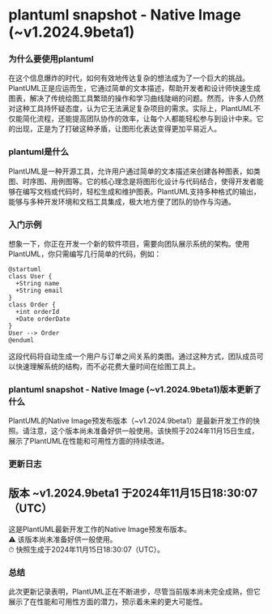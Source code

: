 # plantuml snapshot - Native Image (~v1.2024.9beta1)
### 为什么要使用plantuml

在这个信息爆炸的时代，如何有效地传达复杂的想法成为了一个巨大的挑战。PlantUML正是应运而生，它通过简单的文本描述，帮助开发者和设计师快速生成图表，解决了传统绘图工具繁琐的操作和学习曲线陡峭的问题。然而，许多人仍然对这种工具持怀疑态度，认为它无法满足复杂项目的需求。实际上，PlantUML不仅能简化流程，还能提高团队协作的效率，让每个人都能轻松参与到设计中来。它的出现，正是为了打破这种矛盾，让图形化表达变得更加平易近人。

### plantuml是什么

PlantUML是一种开源工具，允许用户通过简单的文本描述来创建各种图表，如类图、时序图、用例图等。它的核心理念是将图形化设计与代码结合，使得开发者能够在编写文档或代码时，轻松生成和维护图表。PlantUML支持多种格式的输出，能够与多种开发环境和文档工具集成，极大地方便了团队的协作与沟通。

### 入门示例

想象一下，你正在开发一个新的软件项目，需要向团队展示系统的架构。使用PlantUML，你只需编写几行简单的代码，例如：

```
@startuml
class User {
  +String name
  +String email
}
class Order {
  +int orderId
  +Date orderDate
}
User --> Order
@enduml
```

这段代码将自动生成一个用户与订单之间关系的类图。通过这种方式，团队成员可以快速理解系统的结构，而不必花费大量时间在绘图工具上。

### plantuml snapshot - Native Image (~v1.2024.9beta1)版本更新了什么

PlantUML的Native Image预发布版本（~v1.2024.9beta1）是最新开发工作的快照。请注意，这个版本尚未准备好供一般使用。该快照于2024年11月15日生成，展示了PlantUML在性能和可用性方面的持续改进。

### 更新日志

## 版本 ~v1.2024.9beta1 于2024年11月15日18:30:07（UTC）

这是PlantUML最新开发工作的Native Image预发布版本。  
⚠️ 该版本尚未准备好供一般使用。  
⏱ 快照生成于2024年11月15日18:30:07（UTC）。

### 总结

此次更新记录表明，PlantUML正在不断进步，尽管当前版本尚未完全成熟，但它展示了在性能和可用性方面的潜力，预示着未来的更大可能性。